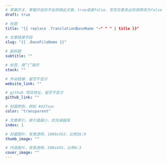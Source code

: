```yaml
---
# 草案开关，草案开启将不会转换此文章，true或者false，写完文章务必将其修改为false
draft: true

# 标题
title: "{{ replace .TranslationBaseName "-" " " | title }}"

# 文章链接字段
slug: "{{ .BaseFileName }}"

# 副标题
subtitle: ""

# 标签，用“|”隔开
stack: ""

# 外站链接，留空不显示
website_link: ""

# github 项目地址，留空不显示
github_link: ""

# 封面颜色，例如 #437aac
color: "transparent"

# 文章索引，索引值越小，优先级越高
index: 1

# 封面图片，背景透明，1000x563，比例16:9
thumb_image: ""

# 内容图片，背景透明，500x445，比例4:3
cover_image: ""
---
```


